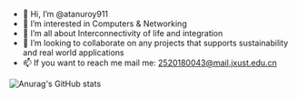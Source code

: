 - 👋 Hi, I’m @atanuroy911
- 👀 I’m interested in Computers & Networking
- 🌱 I’m all about Interconnectivity of life and integration
- 💞️ I’m looking to collaborate on any projects that supports sustainability and real world applications
- 📫 If you want to reach me mail me: 2520180043@mail.jxust.edu.cn

<!---
atanuroy911/atanuroy911 is a ✨ special ✨ repository because its `README.md` (this file) appears on your GitHub profile.
You can click the Preview link to take a look at your changes.
--->

![Anurag's GitHub stats](https://github-readme-stats.vercel.app/api?username=atanuroy911&count_private=true&show_icons=true&theme=dracula)
